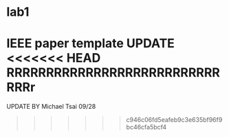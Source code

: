 # lab1
IEEE paper template
UPDATE
<<<<<<< HEAD
RRRRRRRRRRRRRRRRRRRRRRRRRRRRRRr
=======
UPDATE BY Michael Tsai 09/28
>>>>>>> c946c06fd5eafeb9c3e635bf96f9bc46cfa5bcf4
